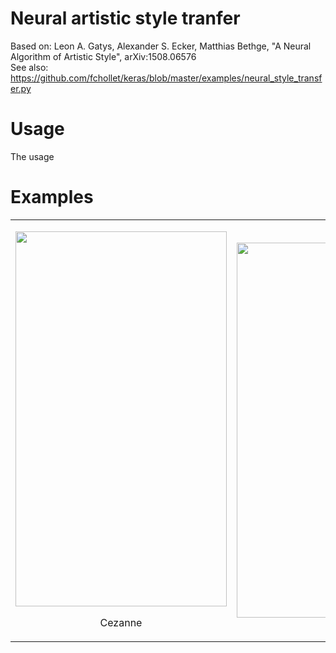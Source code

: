 # Neural artistic style tranfer
Based on: Leon A. Gatys, Alexander S. Ecker, Matthias Bethge, "A Neural Algorithm of Artistic Style", arXiv:1508.06576<br/>
See also: https://github.com/fchollet/keras/blob/master/examples/neural_style_transfer.py

# Usage
The usage

# Examples
<table width="100%">
<tr>
<td width="auto">
<p align="center">
<img src="https://s3-us-west-2.amazonaws.com/neural-style-transfer-demo/Cezanne.jpg" align="center" height="600" width="338">
</p>
<p align="center">Cezanne</p>
</td>
<td width="auto">
<img src="https://s3-us-west-2.amazonaws.com/neural-style-transfer-demo/Dal%C3%AC.jpg" align="center" height="600" width="338">
</td>
</tr>
</table>
